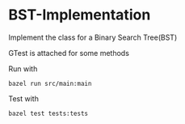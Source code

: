 # BST-Implementation
Implement the class for a Binary Search Tree(BST)

GTest is attached for some methods

Run with
```
bazel run src/main:main
```

Test with
```
bazel test tests:tests
```

